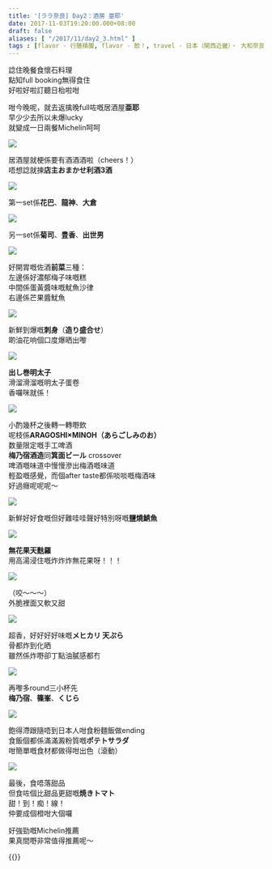 ```yaml
---
title: '[ララ奈良] Day2：酒房 亜耶'
date: 2017-11-03T19:20:00.000+08:00
draft: false
aliases: [ "/2017/11/day2_3.html" ]
tags : [flavor - 行膳積腹, flavor - 飲！, travel - 日本（関西近畿）・ 大和奈良と摂津大阪]
---
```


諗住晚餐食懷石料理  
點知full booking無得食住  
好啦好啦訂聽日枱啦咁  
  
咁今晚呢，就去返擒晚full咗嘅居酒屋**亜耶**  
早少少去所以未爆lucky  
就變成一日兩餐Michelin呵呵  

![](/images/nara2h.jpg)

居酒屋就梗係要有酒酒酒啦（cheers！）  
唔想諗就揀**店主おまかせ利酒3酒**  

![](/images/nara2h1.jpg)

第一set係**花巴**、**龍神**、**大倉**  

![](/images/nara2h2.jpg)

另一set係**菊司**、**豊香**、**出世男**  

![](/images/nara2h3.jpg)

好開胃嘅佐酒**前菜**三種：  
左邊係好濃郁梅子味嘅糕  
中間係蛋黃醬味嘅魷魚沙律  
右邊係芒果醬魷魚  

![](/images/nara2h4.jpg)

新鮮到爆嘅**刺身**（**造り盛合せ**）  
啲油花响個口度爆晒出嚟  

![](/images/nara2h5.jpg)

**出し巻明太子**  
滑溜滑溜嘅明太子蛋卷  
香囉咪就係！  

![](/images/nara2h6.jpg)

小酌幾杯之後轉一轉嘢飲  
呢枝係**ARAGOSHI×MINOH（あらごしみのお）**  
数量限定嘅手工啤酒  
**梅乃宿酒造**同**箕面ビール** crossover  
啤酒嘅味道中慢慢滲出梅酒嘅味道  
輕盈嘅感覺，而個after taste都係啖啖嘅梅酒味  
好過癮呢呢呢～  

![](/images/nara2h7.jpg)

新鮮好好食嘅但好難哇哇聲好特別呀嘅**鹽燒鯖魚**  

![](/images/nara2h8.jpg)

**無花果天麩羅**  
用高湯浸住嘅炸炸炸無花果呀！！！  

![](/images/nara2h9.jpg)

（咬～～～）  
外脆裡面又軟又甜  

![](/images/nara2h10.jpg)

超香，好好好好味嘅**メヒカリ 天ぷら**  
骨都炸到化晒  
雖然係炸嘢卻丁點油膩感都冇  

![](/images/nara2h11.jpg)

再嚟多round三小杯先  
**梅乃宿**、**篠峯**、**くじら**  

![](/images/nara2h12.jpg)

飽得滯跟隨唔到日本人咁食粉麵飯做ending  
食飯個都係滿滿澱粉質嘅**ポテトサラダ**  
咁簡單嘅食材都做得咁出色（滾動）  

![](/images/nara2h13.jpg)

最後，食唔落甜品  
但食咗個比甜品更甜嘅**焼きトマト**  
甜！到！痴！線！  
仲要成個橙咁大個囉  
  
  
好強勁嘅Michelin推薦  
果真間嘢非常值得推薦呢～  
  
{{<nara>}}

